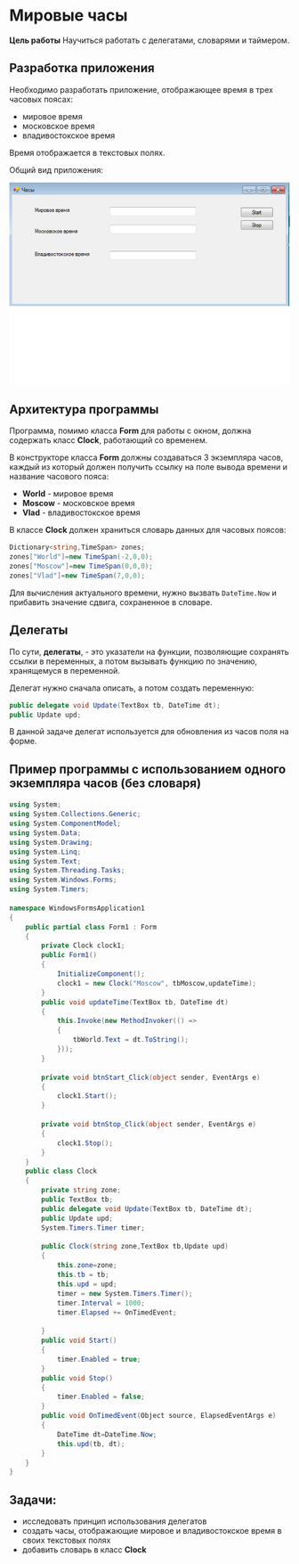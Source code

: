 # Мировые часы

**Цель работы** Научиться работать с делегатами, словарями и таймером.

## Разработка приложения

Необходимо разработать приложение, отображающее время в трех часовых поясах:

- мировое время
- московское время
- владивостокское время

Время отображается в текстовых полях. 

Общий вид приложения:


![](formmain.png)


## Архитектура программы

Программа, помимо класса **Form** для работы с окном, должна содержать класс **Clock**, работающий со временем.  

В конструкторе класса **Form** должны создаваться 3 экземпляра часов, каждый из который должен получить ссылку на поле вывода времени и название часового пояса:

- **World** - мировое время
- **Moscow** - московское время
- **Vlad** - владивостокское время


В классе **Clock** должен храниться словарь данных для часовых поясов:

```csharp
Dictionary<string,TimeSpan> zones;
zones["World"]=new TimeSpan(-2,0,0);
zones["Moscow"]=new TimeSpan(0,0,0);
zones["Vlad"]=new TimeSpan(7,0,0);
```

Для вычисления актуального времени, нужно вызвать `DateTime.Now` и прибавить значение сдвига, сохраненное в словаре.


## Делегаты

По сути, **делегаты**, - это указатели на функции, позволяющие сохранять ссылки в переменных, а потом вызывать функцию по значению, хранящемуся в переменной.

Делегат нужно сначала описать, а потом создать переменную:

```csharp
public delegate void Update(TextBox tb, DateTime dt);
public Update upd;
```

В данной задаче делегат используется для обновления из часов поля на форме.


## Пример программы с использованием одного экземпляра часов (без словаря)

```csharp
using System;
using System.Collections.Generic;
using System.ComponentModel;
using System.Data;
using System.Drawing;
using System.Linq;
using System.Text;
using System.Threading.Tasks;
using System.Windows.Forms;
using System.Timers;

namespace WindowsFormsApplication1
{
    public partial class Form1 : Form
    {
        private Clock clock1;
        public Form1()
        {
            InitializeComponent();
            clock1 = new Clock("Moscow", tbMoscow,updateTime);
        }
        public void updateTime(TextBox tb, DateTime dt)
        {
            this.Invoke(new MethodInvoker(() =>
            {
                tbWorld.Text = dt.ToString();
            }));
        }

        private void btnStart_Click(object sender, EventArgs e)
        {
            clock1.Start();
        }

        private void btnStop_Click(object sender, EventArgs e)
        {
            clock1.Stop();
        }
    }
    public class Clock
    {
        private string zone;
        public TextBox tb;
        public delegate void Update(TextBox tb, DateTime dt);
        public Update upd;
        System.Timers.Timer timer;

        public Clock(string zone,TextBox tb,Update upd)
        {
            this.zone=zone;
            this.tb = tb;
            this.upd = upd;
            timer = new System.Timers.Timer();
            timer.Interval = 1000;
            timer.Elapsed += OnTimedEvent;
            
        }
        public void Start()
        {
            timer.Enabled = true;
        }
        public void Stop()
        {
            timer.Enabled = false;
        }
        public void OnTimedEvent(Object source, ElapsedEventArgs e)
        {
            DateTime dt=DateTime.Now;
            this.upd(tb, dt);
        }
    }
}
```

## Задачи:

- исследовать принцип использования делегатов
- создать часы, отображающие мировое и владивостокское время в своих текстовых полях
- добавить словарь в класс **Clock**


